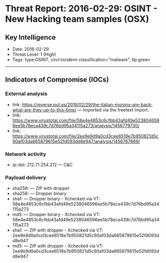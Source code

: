 # Threat Report: 2016-02-29: OSINT - New Hacking team samples (OSX)


## Key Intelligence
* Date: 2016-02-29
* Threat Level: 1 (High)
* Tags: type:OSINT, circl:incident-classification="malware", tlp:green

---

## Indicators of Compromise (IOCs)
### External analysis
* link: https://reverse.put.as/2016/02/29/the-italian-morons-are-back-what-are-they-up-to-this-time/ — Imported via the freetext import.
* link: https://www.virustotal.com/file/58e4e4853c6cfbb43afd49e5238046596ee5b78eca439c7d76bd95a34115a273/analysis/1456779730/
* link: https://www.virustotal.com/file/2ee9e9d9a0cd3cee6519e7b950821d5c90af03da665879615e52fd093dd8e947/analysis/1456767669/

### Network activity
* ip-dst: 212.71.254.212 — C&C

### Payload delivery
* sha256: <sha256> — ZIP with dropper
* sha256: <sha256> — Dropper binary
* sha1: <sha1> — Dropper binary - Xchecked via VT: 58e4e4853c6cfbb43afd49e5238046596ee5b78eca439c7d76bd95a34115a273
* md5: <md5> — Dropper binary - Xchecked via VT: 58e4e4853c6cfbb43afd49e5238046596ee5b78eca439c7d76bd95a34115a273
* sha1: <sha1> — ZIP with dropper - Xchecked via VT: 2ee9e9d9a0cd3cee6519e7b950821d5c90af03da665879615e52fd093dd8e947
* md5: <md5> — ZIP with dropper - Xchecked via VT: 2ee9e9d9a0cd3cee6519e7b950821d5c90af03da665879615e52fd093dd8e947

